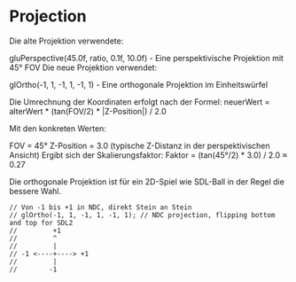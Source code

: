 # Projection

Die alte Projektion verwendete:

gluPerspective(45.0f, ratio, 0.1f, 10.0f) - Eine perspektivische Projektion mit 45° FOV
Die neue Projektion verwendet:

glOrtho(-1, 1, -1, 1, -1, 1) - Eine orthogonale Projektion im Einheitswürfel

Die Umrechnung der Koordinaten erfolgt nach der Formel:
neuerWert = alterWert * (tan(FOV/2) * |Z-Position|) / 2.0

Mit den konkreten Werten:

FOV = 45°
Z-Position = 3.0 (typische Z-Distanz in der perspektivischen Ansicht)
Ergibt sich der Skalierungsfaktor:
Faktor = (tan(45°/2) * 3.0) / 2.0 ≈ 0.27

Die orthogonale Projektion ist für ein 2D-Spiel wie SDL-Ball in der Regel die bessere Wahl.

    // Von -1 bis +1 in NDC, direkt Stein an Stein
    // glOrtho(-1, 1, -1, 1, -1, 1); // NDC projection, flipping bottom and top for SDL2
    //         +1
    //         ^
    //         |
    // -1 <----+----> +1
    //         |
    //        -1
